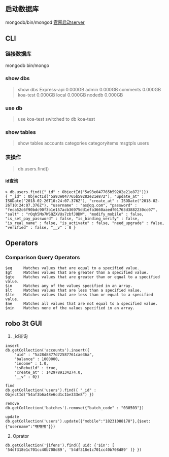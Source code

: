 ## 启动数据库
mongodb/bin/mongod
[官网启动server](http://mongodb.github.io/node-mongodb-native/2.2/quick-start/quick-start/)

## CLI
### 链接数据库
mongodb bin/mongo

### show dbs
> show dbs
Express-api  0.000GB
admin        0.000GB
comments     0.000GB
koa-test     0.000GB
local        0.000GB
nodedb       0.000GB

### use db
> use koa-test
switched to db koa-test

### show tables
> show tables
accounts
categories
categoryitems
msgtpls
users

### 表操作
> db.users.find()

#### id查询
```
> db.users.find({"_id" : ObjectId("5a93e047765b59282e21e872")})
{ "_id" : ObjectId("5a93e047765b59282e21e872"), "update_at" : ISODate("2018-02-26T10:24:07.376Z"), "create_at" : ISODate("2018-02-26T10:24:07.376Z"), "username" : "as@qq.com", "password" : "feca52c6f90bdc90f3b1e157acb36975dd1efa3660aaedf01763d3882230cc07", "salt" : "rOqh5Mo7WSQZXVUs7zbfJODW", "modify_mobile" : false, "is_set_pay_password" : false, "is_binding_verify" : false, "is_real_name" : false, "is_activate" : false, "need_upgrade" : false, "verified" : false, "__v" : 0 }
```


## Operators

### Comparison Query Operators
```
$eq		Matches values that are equal to a specified value.
$gt		Matches values that are greater than a specified value.
$gte	Matches values that are greater than or equal to a specified value.
$in		Matches any of the values specified in an array.
$lt		Matches values that are less than a specified value.
$lte	Matches values that are less than or equal to a specified value.
$ne		Matches all values that are not equal to a specified value.
$nin	Matches none of the values specified in an array.
```

## robo 3t GUI
1. _id查询
```
insert
db.getCollection('accounts').insert({
    "uid" : "5a28d8877d72587761cae36a",
    "balance" : 1000000,
    "income" : 1.0,
    "isRebuild" : true,
    "create_at" : 1429789134274.0,
    "__v" : 0})

find
db.getCollection('users').find({ "_id" : ObjectId("54af3b6a48e6cd1c1be333e8") })

remove
db.getCollection('batches').remove({"batch_code" : "030503"})

update
db.getCollection('users').update({"mobile":"18231088178"},{$set:{"username":"嘿嘿嘿"}})

```
2. Oprator
```
db.getCollection('jifens').find({ uid: {'$in': [ '54df318e1c701cc40b708d89', '54df318e1c701cc40b708d89' ]} })
```

